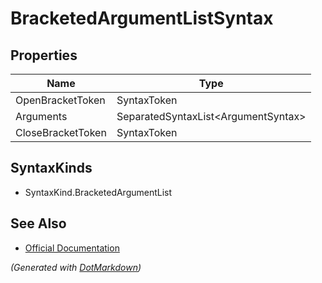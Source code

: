 # BracketedArgumentListSyntax

## Properties

| Name              | Type                                 |
| ----------------- | ------------------------------------ |
| OpenBracketToken  | SyntaxToken                          |
| Arguments         | SeparatedSyntaxList\<ArgumentSyntax> |
| CloseBracketToken | SyntaxToken                          |

## SyntaxKinds

* SyntaxKind\.BracketedArgumentList

## See Also

* [Official Documentation](https://docs.microsoft.com/en-us/dotnet/api/microsoft.codeanalysis.csharp.syntax.bracketedargumentlistsyntax)


*\(Generated with [DotMarkdown](http://github.com/JosefPihrt/DotMarkdown)\)*